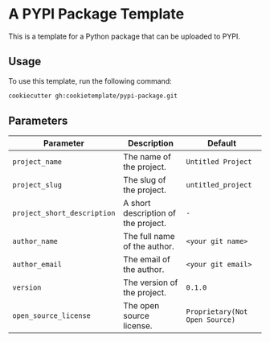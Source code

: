 # A PYPI Package Template

This is a template for a Python package that can be uploaded to PYPI.

## Usage

To use this template, run the following command:

```bash
cookiecutter gh:cookietemplate/pypi-package.git
```

## Parameters

| Parameter                   | Description                                  | Default                                          |
|-----------------------------|----------------------------------------------|--------------------------------------------------|
| `project_name`              | The name of the project.                     | `Untitled Project`                               |
| `project_slug`              | The slug of the project.                     | `untitled_project`                               |
| `project_short_description` | A short description of the project.          | `-`                                              |
| `author_name`               | The full name of the author.                 | `<your git name>`                                |
| `author_email`              | The email of the author.                     | `<your git email>`                               |
| `version`                   | The version of the project.                  | `0.1.0`                                          |
| `open_source_license`       | The open source license.                     | `Proprietary(Not Open Source)`                   |